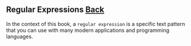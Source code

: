## Regular Expressions [Back](./../JavaScript.md)

In the context of this book, a `regular expression` is a specific text pattern that you can use with many modern applications and programming languages.
